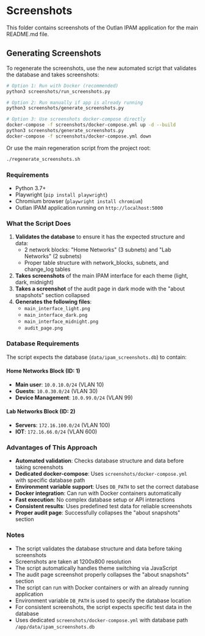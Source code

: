 # Screenshots

This folder contains screenshots of the Outlan IPAM application for the main README.md file.

## Generating Screenshots

To regenerate the screenshots, use the new automated script that validates the database and takes screenshots:

```bash
# Option 1: Run with Docker (recommended)
python3 screenshots/run_screenshots.py

# Option 2: Run manually if app is already running
python3 screenshots/generate_screenshots.py

# Option 3: Use screenshots docker-compose directly
docker-compose -f screenshots/docker-compose.yml up -d --build
python3 screenshots/generate_screenshots.py
docker-compose -f screenshots/docker-compose.yml down
```

Or use the main regeneration script from the project root:

```bash
./regenerate_screenshots.sh
```

### Requirements

- Python 3.7+
- Playwright (`pip install playwright`)
- Chromium browser (`playwright install chromium`)
- Outlan IPAM application running on `http://localhost:5000`

### What the Script Does

1. **Validates the database** to ensure it has the expected structure and data:
   - 2 network blocks: "Home Networks" (3 subnets) and "Lab Networks" (2 subnets)
   - Proper table structure with network_blocks, subnets, and change_log tables
2. **Takes screenshots** of the main IPAM interface for each theme (light, dark, midnight)
3. **Takes a screenshot** of the audit page in dark mode with the "about snapshots" section collapsed
4. **Generates the following files**:
   - `main_interface_light.png`
   - `main_interface_dark.png`
   - `main_interface_midnight.png`
   - `audit_page.png`

### Database Requirements

The script expects the database (`data/ipam_screenshots.db`) to contain:

#### Home Networks Block (ID: 1)
- **Main user**: `10.0.10.0/24` (VLAN 10)
- **Guests**: `10.0.30.0/24` (VLAN 30)
- **Device Management**: `10.0.99.0/24` (VLAN 99)

#### Lab Networks Block (ID: 2)
- **Servers**: `172.16.100.0/24` (VLAN 100)
- **IOT**: `172.16.66.0/24` (VLAN 600)

### Advantages of This Approach

- **Automated validation**: Checks database structure and data before taking screenshots
- **Dedicated docker-compose**: Uses `screenshots/docker-compose.yml` with specific database path
- **Environment variable support**: Uses `DB_PATH` to set the correct database
- **Docker integration**: Can run with Docker containers automatically
- **Fast execution**: No complex database setup or API interactions
- **Consistent results**: Uses predefined test data for reliable screenshots
- **Proper audit page**: Successfully collapses the "about snapshots" section

### Notes

- The script validates the database structure and data before taking screenshots
- Screenshots are taken at 1200x800 resolution
- The script automatically handles theme switching via JavaScript
- The audit page screenshot properly collapses the "about snapshots" section
- The script can run with Docker containers or with an already running application
- Environment variable `DB_PATH` is used to specify the database location
- For consistent screenshots, the script expects specific test data in the database
- Uses dedicated `screenshots/docker-compose.yml` with database path `/app/data/ipam_screenshots.db` 
